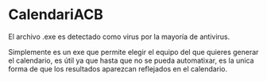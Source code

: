 # CalendariACB
El archivo .exe es detectado como virus por la mayoría de antivirus.

Simplemente es un exe que permite elegir el equipo del que quieres generar el calendario, es útil ya que hasta que no se pueda automatixar, es la unica forma de que los resultados aparezcan reflejados en el calendario.
